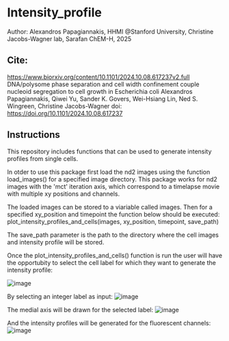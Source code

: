 # Intensity_profile

Author: Alexandros Papagiannakis, HHMI @Stanford University, Christine Jacobs-Wagner lab, Sarafan ChEM-H, 2025

## Cite:
https://www.biorxiv.org/content/10.1101/2024.10.08.617237v2.full
DNA/polysome phase separation and cell width confinement couple nucleoid segregation to cell growth in Escherichia coli
Alexandros Papagiannakis, Qiwei Yu, Sander K. Govers, Wei-Hsiang Lin, Ned S. Wingreen, Christine Jacobs-Wagner
doi: https://doi.org/10.1101/2024.10.08.617237

## Instructions
This repository includes functions that can be used to generate intensity profiles from single cells.

In otder to use this package first load the nd2 images using the function load_images() for a specified image directory.
This package works for nd2 images with the 'mct' iteration axis, which correspond to a timelapse movie with multiple xy positions and channels.

The loaded images can be stored to a viariable called images. Then for a specified xy_position and timepoint the function below should be executed:
plot_intensity_profiles_and_cells(images, xy_position, timepoint, save_path)

The save_path parameter is the path to the directory where the cell images and intensity profile will be stored.

Once the plot_intensity_profiles_and_cells() function is run the user will have the opportubity to select the cell label for which they want to generate the intensity profile:

![image](https://github.com/user-attachments/assets/623eb748-ade5-4b8f-bc2d-668bf1bcdee1)

By selecting an integer label as input:
![image](https://github.com/user-attachments/assets/21c29d9a-e27d-436b-87a4-a5a3d6592b16)

The medial axis will be drawn for the selected label:
![image](https://github.com/user-attachments/assets/4fcfb3a9-348d-40f2-9f59-d9ec19212626)

And the intensity profiles will be generated for the fluorescent channels:
![image](https://github.com/user-attachments/assets/9283aab3-4899-4551-b878-6d52a5c474f7)



